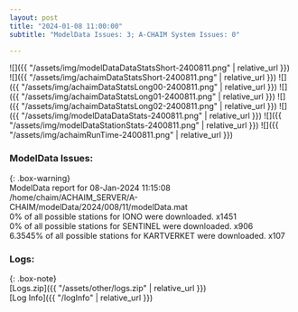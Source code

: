 ```yaml
---
layout: post
title: "2024-01-08 11:00:00"
subtitle: "ModelData Issues: 3; A-CHAIM System Issues: 0"

---
```


![]({{ "/assets/img/modelDataDataStatsShort-2400811.png" | relative_url }})
![]({{ "/assets/img/achaimDataStatsShort-2400811.png" | relative_url }})
![]({{ "/assets/img/achaimDataStatsLong00-2400811.png" | relative_url }})
![]({{ "/assets/img/achaimDataStatsLong01-2400811.png" | relative_url }})
![]({{ "/assets/img/achaimDataStatsLong02-2400811.png" | relative_url }})
![]({{ "/assets/img/modelDataDataStats-2400811.png" | relative_url }})
![]({{ "/assets/img/modelDataStationStats-2400811.png" | relative_url }})
![]({{ "/assets/img/achaimRunTime-2400811.png" | relative_url }})


### ModelData Issues:  
  
{: .box-warning}  
 ModelData report for 08-Jan-2024 11:15:08   
 /home/chaim/ACHAIM_SERVER/A-CHAIM/modelData/2024/008/11/modelData.mat   
 0% of all possible stations for IONO were downloaded. x1451   
 0% of all possible stations for SENTINEL were downloaded. x906   
 6.3545% of all possible stations for KARTVERKET were downloaded. x107   
  


### Logs:  
  
{: .box-note}  
[Logs.zip]({{ "/assets/other/logs.zip" | relative_url }})  
[Log Info]({{ "/logInfo" | relative_url }})  
